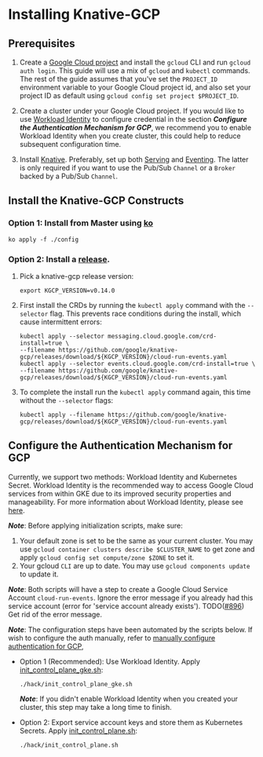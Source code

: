 # Installing Knative-GCP

## Prerequisites

1. Create a
   [Google Cloud project](https://cloud.google.com/resource-manager/docs/creating-managing-projects)
   and install the `gcloud` CLI and run `gcloud auth login`. This guide will use
   a mix of `gcloud` and `kubectl` commands. The rest of the guide assumes that
   you've set the `PROJECT_ID` environment variable to your Google Cloud project
   id, and also set your project ID as default using
   `gcloud config set project $PROJECT_ID`.

1. Create a cluster under your Google Cloud project. If you would like to use [Workload Identity](https://cloud.google.com/kubernetes-engine/docs/how-to/workload-identity)
   to configure credential in the section ***Configure the Authentication Mechanism for GCP***,
   we recommend you to enable Workload Identity when you create cluster, this could help to
   reduce subsequent configuration time. 

1. Install [Knative](https://knative.dev/docs/install/). Preferably, set up both
   [Serving](https://knative.dev/docs/serving/) and
   [Eventing](https://knative.dev/docs/eventing/). The latter is only required
   if you want to use the Pub/Sub `Channel` or a `Broker` backed by a Pub/Sub
   `Channel`.

## Install the Knative-GCP Constructs

### Option 1: Install from Master using [ko](http://github.com/google/ko)

```shell
ko apply -f ./config
```

### Option 2: Install a [release](https://github.com/google/knative-gcp/releases).

1. Pick a knative-gcp release version:

   ```shell
   export KGCP_VERSION=v0.14.0
   ```

1. First install the CRDs by running the `kubectl apply` command with the
   `--selector` flag. This prevents race conditions during the install, which
   cause intermittent errors:

   ```shell
   kubectl apply --selector messaging.cloud.google.com/crd-install=true \
   --filename https://github.com/google/knative-gcp/releases/download/${KGCP_VERSION}/cloud-run-events.yaml
   kubectl apply --selector events.cloud.google.com/crd-install=true \
   --filename https://github.com/google/knative-gcp/releases/download/${KGCP_VERSION}/cloud-run-events.yaml
   ```

1. To complete the install run the `kubectl apply` command again, this time
   without the `--selector` flags:

   ```shell
   kubectl apply --filename https://github.com/google/knative-gcp/releases/download/${KGCP_VERSION}/cloud-run-events.yaml
   ```

## Configure the Authentication Mechanism for GCP

Currently, we support two methods: Workload Identity and Kubernetes Secret.
Workload Identity is the recommended way to access Google Cloud services from
within GKE due to its improved security properties and manageability. For more
information about Workload Identity, please see
[here](https://cloud.google.com/kubernetes-engine/docs/how-to/workload-identity).

**_Note_**: Before applying initialization scripts, make sure: 
1. Your default zone is set to be the same as your current cluster. You may use
`gcloud container clusters describe $CLUSTER_NAME` to get zone and apply
`gcloud config set compute/zone $ZONE` to set it.
1. Your gcloud `CLI` are up to date. You may use `gcloud components update` to update it.

**_Note_**: Both scripts will have a step to create a Google Cloud Service
Account `cloud-run-events`. Ignore the error message if you already had this
service account (error for 'service account already exists').
TODO([#896](https://github.com/google/knative-gcp/issues/896)) Get rid of the
error message.

**_Note_**: The configuration steps have been automated by the scripts below. If
wish to configure the auth manually, refer to
[manually configure authentication for GCP](./authentication-machanisms-gcp.md),

- Option 1 (Recommended): Use Workload Identity. Apply
  [init_control_plane_gke.sh](../../hack/init_control_plane_gke.sh):

  ```shell
  ./hack/init_control_plane_gke.sh
  ```

    ***Note***: If you didn't enable Workload Identity when you
    created your cluster, this step may take a long time to finish.
    
* Option 2: Export service account keys and store them as Kubernetes Secrets.
  Apply [init_control_plane.sh](../../hack/init_control_plane.sh):

  ```shell
  ./hack/init_control_plane.sh
  ```
